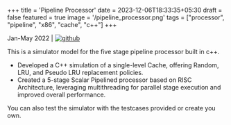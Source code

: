 +++
title = 'Pipeline Processor'
date = 2023-12-06T18:33:35+05:30
draft = false
featured = true
image = '/pipeline_processor.png'
tags = ["processor", "pipeline", "x86", "cache", "c++"]
+++

Jan-May 2022 | [![github](/github.png)](https://github.com/Archaic-Mage/CS2610_Pipeline_Processor.git)

This is a simulator model for the five stage pipeline processor built in c++.

- Developed a C++ simulation of a single-level Cache, offering
Random, LRU, and Pseudo LRU replacement policies.
- Created a 5-stage Scalar Pipelined processor based on RISC
Architecture, leveraging multithreading for parallel stage
execution and improved overall performance.

You can also test the simulator with the testcases provided or create you own.
